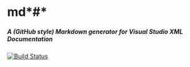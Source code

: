 # md*#*
##### A (GitHub style) Markdown generator for Visual Studio XML Documentation
[![Build Status](https://travis-ci.org/thebentern/mdsharp.svg?branch=master)](https://travis-ci.org/thebentern/mdsharp)
